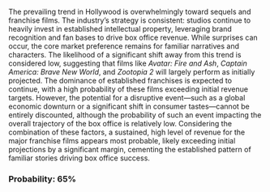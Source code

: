 The prevailing trend in Hollywood is overwhelmingly toward sequels and franchise films. The industry’s strategy is consistent: studios continue to heavily invest in established intellectual property, leveraging brand recognition and fan bases to drive box office revenue. While surprises can occur, the core market preference remains for familiar narratives and characters. The likelihood of a significant shift away from this trend is considered low, suggesting that films like *Avatar: Fire and Ash*, *Captain America: Brave New World*, and *Zootopia 2* will largely perform as initially projected. The dominance of established franchises is expected to continue, with a high probability of these films exceeding initial revenue targets. However, the potential for a disruptive event—such as a global economic downturn or a significant shift in consumer tastes—cannot be entirely discounted, although the probability of such an event impacting the overall trajectory of the box office is relatively low. Considering the combination of these factors, a sustained, high level of revenue for the major franchise films appears most probable, likely exceeding initial projections by a significant margin, cementing the established pattern of familiar stories driving box office success.

### Probability: 65%